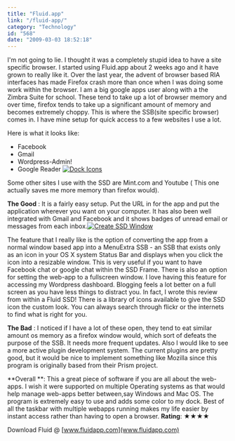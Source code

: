 ```yaml
---
title: "Fluid.app"
link: "/fluid-app/"
category: "Technology"
id: "568"
date: "2009-03-03 18:52:18"
---
```


I'm not going to lie. I thought it was a completely stupid idea to have a site specific browser. I started using
Fluid.app about 2 weeks ago and it have grown to really like it. Over the last year, the advent of browser based RIA
interfaces has made Firefox crash more than once when I was doing some work within the browser. I am a big google apps
user along with a the Zimbra Suite for school. These tend to take up a lot of browser memory and over time, firefox
tends to take up a significant amount of memory and becomes extremely choppy. This is where the SSB(site specific
browser) comes in. I have mine setup for quick access to a few websites I use a lot.<!--more-->

Here is what it looks like:

* Facebook
* Gmail
* Wordpress-Admin!
* Google Reader [![Dock Icons](/img/upload/picture-2.jpg "Dock Icons")](/img/upload/picture-2.jpg)

Some other sites I use with the SSD are Mint.com and Youtube ( This one actually saves me more memory than firefox
would).

**The Good** : It is a fairly easy setup. Put the URL in for the app and put the application wherever you want on your
computer. It has also been well integrated with Gmail and Facebook and it shows badges of unread email or messages from
each inbox.[![Create SSD Window](/img/upload/create_win.png "Create SSD Window")](/img/upload/create_win.png)

The feature that I really like is the option of converting the app from a normal window based app into a MenuExtra SSB -
an SSB that exists only as an icon in your OS X system Status Bar and displays when you click the icon into a resizable
window. This is very useful if you want to have Facebook chat or google chat within the SSD Frame. There is also an
option for setting the web-app to a fullscreen window. I love having this feature for accessing my Wordpress dashboard.
Blogging feels a lot better on a full screen as you have less things to distract you. In fact, I wrote this review from
within a Fluid SSD! There is a library of icons available to give the SSD icon the custom look. You can always search
through flickr or the internets to find what is right for you.

**The Bad** : I noticed if I have a lot of these open, they tend to eat similar amount os memory as a firefox window
would, which sort of defeats the purpose of the SSB. It needs more frequent updates. Also I would like to see a more
active plugin development system. The current plugins are pretty good, but it would be nice to implement something like
Mozilla since this program is originally based from their Prism project.

**Overall **: This a great piece of software if you are all about the web-apps. I wish it were supported on multiple
Operating systems as that would help manage web-apps better between,say Windows and Mac OS. The program is extremely
easy to use and adds some color to my dock. Best of all the taskbar with multiple webapps running makes my life easier
by instant access rather than having to open a browser. **Rating**: <span class="rating">★★★★</span>

Download Fluid @ [www.fluidapp.com](www.fluidapp.com)
